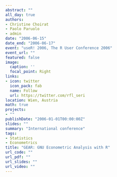 ```yaml
---
abstract: ""
all_day: true
authors:
- Christine Choirat
- Paolo Paruolo
- admin
date: "2006-06-15"
date_end: "2006-06-17"
event: "useR! 2006, The R User Conference 2006"
event_url: ""
featured: false
image:
  caption: ''
  focal_point: Right
links:
- icon: twitter
  icon_pack: fab
  name: Follow
  url: https://twitter.com/rfl_seri
location: Wien, Austria
math: true
projects:
- ""
publishDate: "2006-01-01T00:00:00Z"
slides: ""
summary: "International conference"
tags:
- Statistics
- Econometrics
title: "GEAR: GNU Econometric Analysis with R"
url_code: ""
url_pdf: ""
url_slides: ""
url_video: ""
---
```

